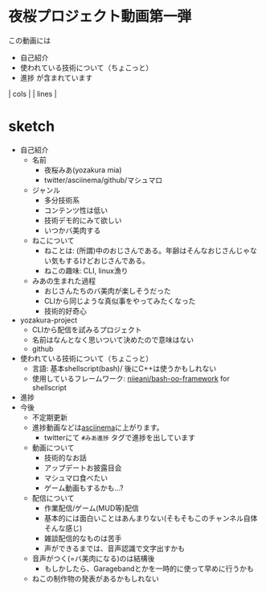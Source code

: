 # 夜桜プロジェクト動画第一弾

この動画には
  * 自己紹介
  * 使われている技術について（ちょこっと）
  * 進捗
が含まれています


| cols  | 
| lines |


# sketch

  * 自己紹介
    * 名前
      * 夜桜みあ(yozakura mia)
      * twitter/asciinema/github/マシュマロ
    * ジャンル
      * 多分技術系
      * コンテンツ性は低い
      * 技術デモ的にみて欲しい
      * いつかバ美肉する
    * ねこについて
      * ねことは: (所謂)中のおじさんである。年齢はそんなおじさんじゃない気もするけどおじさんである。
      * ねこの趣味: CLI, linux漁り
    * みあの生まれた過程
      * おじさんたちのバ美肉が楽しそうだった
      * CLIから同じような真似事をやってみたくなった
      * 技術的好奇心
  * yozakura-project
    * CLIから配信を試みるプロジェクト
    * 名前はなんとなく思いついて決めたので意味はない
    * github
  * 使われている技術について（ちょこっと）
    * 言語: 基本shellscript(bash)/ 後にC++は使うかもしれない
    * 使用しているフレームワーク: [niieani/bash-oo-framework](https://github.com/niieani/bash-oo-framework) for shellscript
  * 進捗
  * 今後
    * 不定期更新
    * 進捗動画などは[asciinema](https://asciinema.org/~Cj-bc)に上がります。
      * twitterにて `#みあ進捗` タグで進捗を出しています
    * 動画について
      * 技術的なお話
      * アップデートお披露目会
      * マシュマロ食べたい
      * ゲーム動画もするかも...?
    * 配信について
      * 作業配信/ゲーム(MUD等)配信
      * 基本的には面白いことはあんまりない(そもそもこのチャンネル自体そんな感じ)
      * 雑談配信的なものは苦手
      * 声ができるまでは、音声認識で文字出すかも
    * 音声がつく(=バ美肉になる)のは結構後
      * もしかしたら、Garagebandとかを一時的に使って早めに行うかも
    * ねこの制作物の発表があるかもしれない

